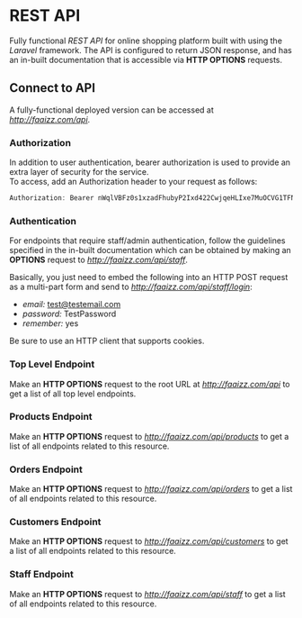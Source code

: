 # REST API
Fully functional _REST API_ for online shopping platform built with using the _Laravel_ framework.
The API is configured to return JSON response, and has an in-built documentation that is accessible via **HTTP OPTIONS** requests.


## Connect to API
A fully-functional deployed version can be accessed at *http://faaizz.com/api*.

### Authorization
In addition to user authentication, bearer authorization is used to provide an extra layer of security for the service.  
To access, add an Authorization header to your request as follows:
```H
Authorization: Bearer nWqlVBFz0s1xzadFhubyP2Ixd422CwjqeHLIxe7MuOCVG1TFN85y3VxAXLgu
```

### Authentication
For endpoints that require staff/admin authentication, follow the guidelines specified in the in-built documentation which can be obtained by making an **OPTIONS** request to *http://faaizz.com/api/staff*.  

Basically, you just need to embed the following into an HTTP POST request as a multi-part form and send to *http://faaizz.com/api/staff/login*:

* *email:* test@testemail.com  
* *password:* TestPassword
* *remember:* yes   

Be sure to use an HTTP client that supports cookies.  
  

### Top Level Endpoint
Make an **HTTP OPTIONS** request to the root URL at *http://faaizz.com/api* to get a list of all top level endpoints.

### Products Endpoint
Make an **HTTP OPTIONS** request to *http://faaizz.com/api/products* to get a list of all endpoints related to this resource.

### Orders Endpoint
Make an **HTTP OPTIONS** request to *http://faaizz.com/api/orders* to get a list of all endpoints related to this resource.

### Customers Endpoint
Make an **HTTP OPTIONS** request to *http://faaizz.com/api/customers* to get a list of all endpoints related to this resource.

### Staff Endpoint
Make an **HTTP OPTIONS** request to *http://faaizz.com/api/staff* to get a list of all endpoints related to this resource.
